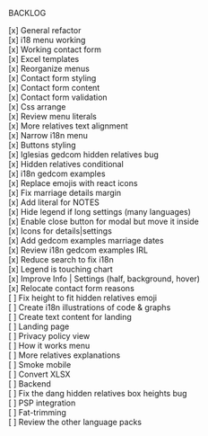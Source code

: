 BACKLOG

[x] General refactor  
[x] i18 menu working  
[x] Working contact form  
[x] Excel templates  
[x] Reorganize menus  
[x] Contact form styling  
[x] Contact form content  
[x] Contact form validation  
[x] Css arrange  
[x] Review menu literals  
[x] More relatives text alignment  
[x] Narrow i18n menu  
[x] Buttons styling  
[x] Iglesias gedcom hidden relatives bug  
[x] Hidden relatives conditional  
[x] i18n gedcom examples  
[x] Replace emojis with react icons  
[x] Fix marriage details margin  
[x] Add literal for NOTES  
[x] Hide legend if long settings (many languages)  
[x] Enable close button for modal but move it inside  
[x] Icons for details|settings  
[x] Add gedcom examples marriage dates  
[x] Review i18n gedcom examples IRL  
[x] Reduce search to fix i18n  
[x] Legend is touching chart  
[x] Improve Info | Settings (half, background, hover)  
[x] Relocate contact form reasons  
[ ] Fix height to fit hidden relatives emoji  
[ ] Create i18n illustrations of code & graphs  
[ ] Create text content for landing  
[ ] Landing page  
[ ] Privacy policy view  
[ ] How it works menu  
[ ] More relatives explanations  
[ ] Smoke mobile  
[ ] Convert XLSX  
[ ] Backend  
[ ] Fix the dang hidden relatives box heights bug  
[ ] PSP integration  
[ ] Fat-trimming  
[ ] Review the other language packs